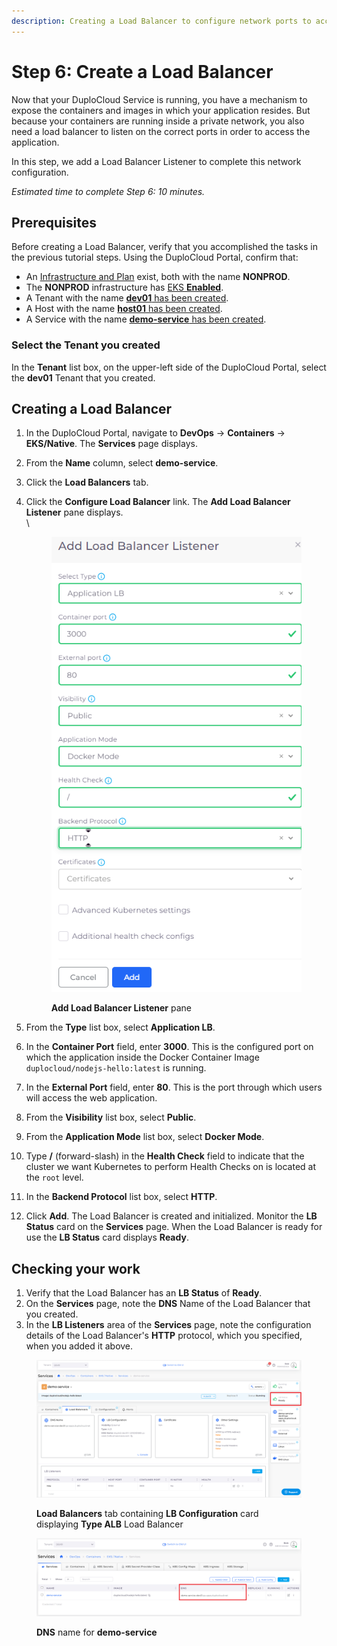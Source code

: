 ```yaml
---
description: Creating a Load Balancer to configure network ports to access the application
---
```


# Step 6: Create a Load Balancer

Now that your DuploCloud Service is running, you have a mechanism to expose the containers and images in which your application resides. But because your containers are running inside a private network, you also need a load balancer to listen on the correct ports in order to access the application.

In this step, we add a Load Balancer Listener to complete this network configuration.

_Estimated time to complete Step 6: 10 minutes._

## Prerequisites

Before creating a Load Balancer, verify that you accomplished the tasks in the previous tutorial steps.   Using the DuploCloud Portal, confirm that:

* An [Infrastructure and Plan](../step-1-infrastructure.md) exist, both with the name **NONPROD**.
* The **NONPROD** infrastructure has [EKS **Enabled**](../step-1-infrastructure.md#check-your-work).&#x20;
* A Tenant with the name [**dev01** has been created](../step-2-tenant.md).
* A Host with the name [**host01** has been created](step-3-create-host.md).
* A Service with the name [**demo-service** has been created](step-5-create-app-via-k8s.md).

### Select the Tenant you created

In the **Tenant** list box, on the upper-left side of the DuploCloud Portal, select the **dev01** Tenant that you created.

## Creating a Load Balancer

1. In the DuploCloud Portal, navigate to **DevOps** -> **Containers** -> **EKS/Native**. The **Services** page displays.&#x20;
2. From the **Name** column, select **demo-service**.
3. Click the **Load Balancers** tab.
4.  Click the **Configure Load Balancer** link. The **Add Load Balancer Listener** pane displays.\
    \


    <div align="left">

    <figure><img src="../../../.gitbook/assets/Screenshot 2023-07-11 132858.png" alt=""><figcaption><p><strong>Add Load Balancer Listener</strong> pane</p></figcaption></figure>

    </div>


5. From the **Type** list box, select **Application LB**.
6. In the **Container Port** field, enter **3000**. This is the configured port on which the application inside the Docker Container Image `duplocloud/nodejs-hello:latest` is running.&#x20;
7. In the **External Port** field, enter **80**. This is the port through which users will access the web application.
8. From the **Visibility** list box, select **Public**.
9. From the **Application Mode** list box, select **Docker Mode**.
10. Type **/** (forward-slash) in the **Health Check** field to indicate that the cluster we want Kubernetes to perform Health Checks on is located at the `root` level.
11. In the **Backend Protocol** list box, select **HTTP**.
12. Click **Add**. The Load Balancer is created and initialized. Monitor the **LB Status** card on the **Services** page. When the Load Balancer is ready for use the **LB Status** card displays **Ready**.&#x20;

## Checking your work

1. Verify that the Load Balancer has an **LB Status** of **Ready**.&#x20;
2. On the **Services** page, note the **DNS** Name of the Load Balancer that you created.&#x20;
3. In the **LB Listeners** area of the **Services** page, note the configuration details of the Load Balancer's **HTTP** protocol, which you specified, when you added it above.

<div align="left">

<figure><img src="../../../.gitbook/assets/awsredux.png" alt=""><figcaption><p><strong>Load Balancers</strong> tab containing <strong>LB Configuration</strong> card displaying <strong>Type ALB</strong> Load Balancer</p></figcaption></figure>

</div>



<div align="left">

<figure><img src="../../../.gitbook/assets/awsredux2 (1).png" alt=""><figcaption><p><strong>DNS</strong> name for <strong>demo-service</strong></p></figcaption></figure>

</div>
